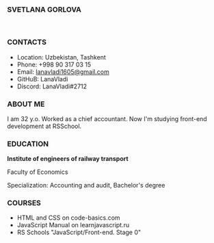 ### **SVETLANA GORLOVA**
  
### **CONTACTS**
* Location: Uzbekistan, Tashkent
* Phone: +998 90 317 03 15
* Email: lanavladi1605@gmail.com
* GitHuB: LanaVladi
* Discord: LanaVladi#2712

### **ABOUT ME**
I am 32 y.o. Worked as a chief accountant. Now I'm studying front-end development at RSSchool.

### **EDUCATION**
**Institute of engineers of railway transport**  

Faculty of Economics  

Specialization: Accounting and audit, Bachelor's degree

### **COURSES**
* HTML and CSS on code-basics.com
* JavaScript Manual on learnjavascript.ru
* RS Schools "JavaScript/Front-end. Stage 0"

